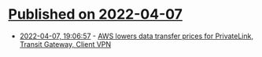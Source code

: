 # [Published on 2022-04-07](index.md)

* [2022-04-07, 19:06:57](https://news.ycombinator.com/item?id=30948994) - [AWS lowers data transfer prices for PrivateLink, Transit Gateway, Client VPN](https://aws.amazon.com/about-aws/whats-new/2022/04/aws-data-transfer-price-reduction-privatelink-transit-gateway-client-vpn-services/)
